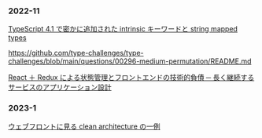 ### 2022-11

[TypeScript 4.1 で密かに追加された intrinsic キーワードと string mapped types](https://zenn.dev/uhyo/articles/typescript-intrinsic)

https://github.com/type-challenges/type-challenges/blob/main/questions/00296-medium-permutation/README.md

[React ＋ Redux による状態管理とフロントエンドの技術的負債 ─ 長く継続するサービスのアプリケーション設計
](https://eh-career.com/engineerhub/entry/2022/10/21/093000)

### 2023-1

[ウェブフロントに見る clean architecture の一例](https://zenn.dev/pandanoir/articles/6c95391842fc61)

[]()
[]()
[]()
[]()
[]()
[]()
[]()
[]()
[]()
[]()
[]()
[]()
[]()
[]()
[]()
[]()
[]()
[]()
[]()
[]()
[]()
[]()
[]()
[]()
[]()
[]()
[]()
[]()
[]()
[]()
[]()
[]()
[]()
[]()
[]()
[]()
[]()
[]()
[]()
[]()
[]()
[]()
[]()
[]()
[]()
[]()
[]()
[]()
[]()
[]()
[]()
[]()
[]()
[]()
[]()
[]()
[]()
[]()
[]()
[]()
[]()
[]()
[]()
[]()
[]()
